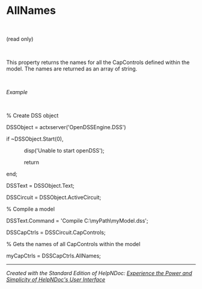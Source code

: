 # AllNames

&nbsp;

(read only)

&nbsp;

This property returns the names for all the CapControls defined within the model. The names are returned as an array of string.

&nbsp;

*Example*

&nbsp;

% Create DSS object

DSSObject = actxserver('OpenDSSEngine.DSS')

if ~DSSObject.Start(0),

&nbsp; &nbsp; &nbsp; &nbsp; &nbsp; &nbsp; disp('Unable to start openDSS');

&nbsp; &nbsp; &nbsp; &nbsp; &nbsp; &nbsp; return

end;

DSSText = DSSObject.Text;

DSSCircuit = DSSObject.ActiveCircuit;

% Compile a model &nbsp; &nbsp;

DSSText.Command = 'Compile C:\\myPath\\myModel.dss';

DSSCapCtrls = DSSCircuit.CapControls;

% Gets the names of all CapControls within the model

myCapCtrls = DSSCapCtrls.AllNames;

***
_Created with the Standard Edition of HelpNDoc: [Experience the Power and Simplicity of HelpNDoc's User Interface](<https://www.helpndoc.com/feature-tour/stunning-user-interface/>)_
